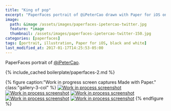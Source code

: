 ```yaml
---
title: "King of pop"
excerpt: "PaperFaces portrait of @iPeterCao drawn with Paper for iOS on an iPad."
image: 
  path: &image /assets/images/paperfaces-ipetercao-twitter.jpg 
  feature: *image
  thumbnail: /assets/images/paperfaces-ipetercao-twitter-150.jpg
categories: [paperfaces]
tags: [portrait, illustration, Paper for iOS, black and white]
last_modified_at: 2017-01-17T14:25:53-05:00
---
```


PaperFaces portrait of [@iPeterCao](https://twitter.com/iPeterCao).

{% include_cached boilerplate/paperfaces-2.md %}

{% figure caption:"Work in progress screen captures Made with Paper." class:"gallery-3-col" %}
[![Work in process screenshot](/assets/images/paperfaces-ipetercao-process-1-600.jpg)](/assets/images/paperfaces-ipetercao-process-1-lg.jpg)
[![Work in process screenshot](/assets/images/paperfaces-ipetercao-process-2-600.jpg)](/assets/images/paperfaces-ipetercao-process-2-lg.jpg)
[![Work in process screenshot](/assets/images/paperfaces-ipetercao-process-3-600.jpg)](/assets/images/paperfaces-ipetercao-process-3-lg.jpg)
[![Work in process screenshot](/assets/images/paperfaces-ipetercao-process-4-600.jpg)](/assets/images/paperfaces-ipetercao-process-4-lg.jpg)
[![Work in process screenshot](/assets/images/paperfaces-ipetercao-process-5-600.jpg)](/assets/images/paperfaces-ipetercao-process-5-lg.jpg)
{% endfigure %}
